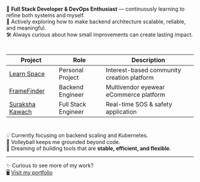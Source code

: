 # <Introduction/>

🌱 **Full Stack Developer & DevOps Enthusiast** — continuously learning to refine both systems and myself.  
💭 Actively exploring how to make backend architecture scalable, reliable, and meaningful.  
🛠️ Always curious about how small improvements can create lasting impact.


# <Core Contributions/>

| Project | Role | Description |
|----------|------|-------------|
| [Learn Space](https://learn-space-chi.vercel.app/) | Personal Project | Interest-based community creation platform |
| [FrameFinder](https://github.com/Panthar-InfoHub/frame-finder-backend.git) | Backend Engineer | Multivendor eyewear eCommerce platform |
| [Suraksha Kawach](www.surakshakawach.co.in/) | Full Stack Engineer | Real-time SOS & safety application |


# <Fun Corner/>

💡 Currently focusing on backend scaling and Kubernetes.  
🏐 Volleyball keeps me grounded beyond code.  
🌌 Dreaming of building tools that are **stable, efficient, and flexible**.

---

✨ Curious to see more of my work?  
🖥️ [Visit my portfolio](https://gagan-nu.vercel.app/)
